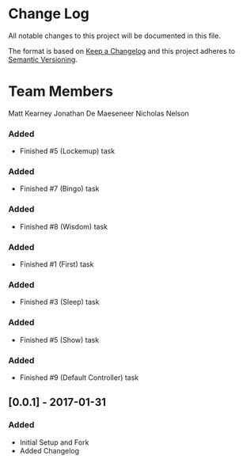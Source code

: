 # Change Log
All notable changes to this project will be documented in this file.

The format is based on [Keep a Changelog](http://keepachangelog.com/) 
and this project adheres to [Semantic Versioning](http://semver.org/).

# Team Members
Matt Kearney
Jonathan De Maeseneer
Nicholas Nelson

### Added
- Finished #5 (Lockemup) task

### Added
- Finished #7 (Bingo) task

### Added
- Finished #8 (Wisdom) task

### Added
- Finished #1 (First) task

### Added
- Finished #3 (Sleep) task

### Added
- Finished #5 (Show) task

### Added
- Finished #9 (Default Controller) task

## [0.0.1] - 2017-01-31
### Added
- Initial Setup and Fork
- Added Changelog
